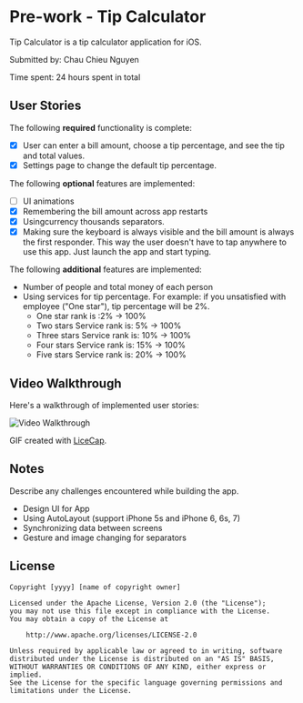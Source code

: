 # Pre-work - Tip Calculator

Tip Calculator is a tip calculator application for iOS.

Submitted by: Chau Chieu Nguyen

Time spent: 24 hours spent in total

## User Stories

The following **required** functionality is complete:

* [x] User can enter a bill amount, choose a tip percentage, and see the tip and total values.
* [x] Settings page to change the default tip percentage.

The following **optional** features are implemented:
* [ ] UI animations
* [x] Remembering the bill amount across app restarts
* [x] Usingcurrency thousands separators.
* [x] Making sure the keyboard is always visible and the bill amount is always the first responder. This way the user doesn't have to tap anywhere to use this app. Just launch the app and start typing.

The following **additional** features are implemented:

- Number of people and total money of each person
- Using services for tip percentage. For example: if you unsatisfied with employee ("One star"), tip percentage will be 2%. 
    * One star rank is :2% -> 100%
    * Two stars Service rank is: 5% -> 100%
    * Three stars Service rank is: 10% -> 100%
    * Four stars Service rank is: 15% -> 100%
    * Five stars Service rank is: 20% -> 100%

## Video Walkthrough 

Here's a walkthrough of implemented user stories:

<img src='http://i.imgur.com/URnc9aR.gif' title='Nguyens Tip Calculator Walkthrough' width='' alt='Video Walkthrough' />

GIF created with [LiceCap](http://www.cockos.com/licecap/).

## Notes

Describe any challenges encountered while building the app.
  + Design UI for App
  + Using AutoLayout (support iPhone 5s and iPhone 6, 6s, 7)
  + Synchronizing data between screens
  + Gesture and image changing for separators

## License

    Copyright [yyyy] [name of copyright owner]

    Licensed under the Apache License, Version 2.0 (the "License");
    you may not use this file except in compliance with the License.
    You may obtain a copy of the License at

        http://www.apache.org/licenses/LICENSE-2.0

    Unless required by applicable law or agreed to in writing, software
    distributed under the License is distributed on an "AS IS" BASIS,
    WITHOUT WARRANTIES OR CONDITIONS OF ANY KIND, either express or implied.
    See the License for the specific language governing permissions and
    limitations under the License.